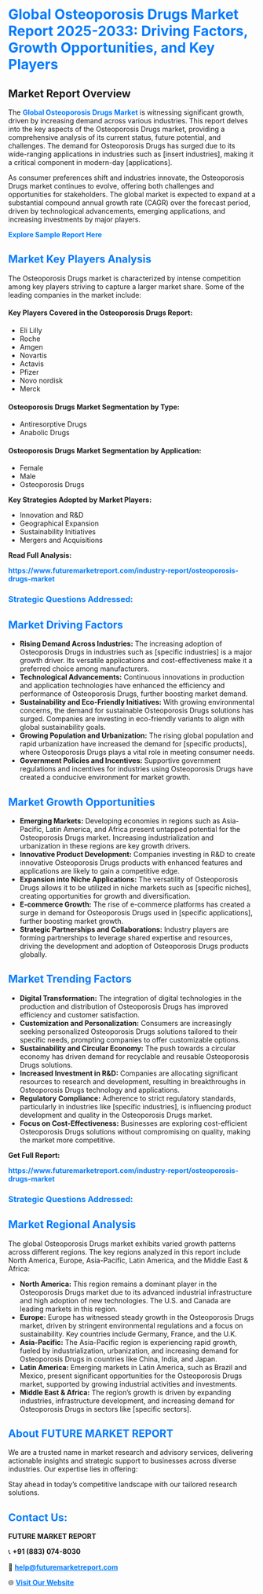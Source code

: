 <h1 style="color: #007BFF;">Global Osteoporosis Drugs Market Report 2025-2033: Driving Factors, Growth Opportunities, and Key Players</h1>

<section id="overview">
<h2>Market Report Overview</h2>
<p>The <a href="https://www.futuremarketreport.com/industry-report/osteoporosis-drugs-market" style="color: #007BFF; text-decoration: none;"><strong>Global Osteoporosis Drugs Market</strong></a> is witnessing significant growth, driven by increasing demand across various industries. This report delves into the key aspects of the Osteoporosis Drugs market, providing a comprehensive analysis of its current status, future potential, and challenges. The demand for Osteoporosis Drugs has surged due to its wide-ranging applications in industries such as [insert industries], making it a critical component in modern-day [applications].</p>
<p>As consumer preferences shift and industries innovate, the Osteoporosis Drugs market continues to evolve, offering both challenges and opportunities for stakeholders. The global market is expected to expand at a substantial compound annual growth rate (CAGR) over the forecast period, driven by technological advancements, emerging applications, and increasing investments by major players.</p>
</section>

<section id="overview">
<p><a href="https://www.futuremarketreport.com/request-sample/reportId=121836" style="color: #007BFF; text-decoration: none;"><strong>Explore Sample Report Here</strong></a></p>
</section>

<section id="key-players">
<h2 style="color: #007BFF;">Market Key Players Analysis</h2>
<p>The Osteoporosis Drugs market is characterized by intense competition among key players striving to capture a larger market share. Some of the leading companies in the market include:</p>
<h4>Key Players Covered in the Osteoporosis Drugs Report:</h4>
<ul><li>Eli Lilly</li><li>Roche</li><li>Amgen</li><li>Novartis</li><li>Actavis</li><li>Pfizer</li><li>Novo nordisk</li><li>Merck</li></ul>
<h4>Osteoporosis Drugs Market Segmentation by Type:</h4>
<ul><li>Antiresorptive Drugs</li><li>Anabolic Drugs</li></ul>

<h4>Osteoporosis Drugs Market Segmentation by Application:</h4>
<ul><li>Female</li><li>Male</li><li>Osteoporosis Drugs</li></ul>
<p><strong>Key Strategies Adopted by Market Players:</strong></p>
<ul>
<li>Innovation and R&D</li>
<li>Geographical Expansion</li>
<li>Sustainability Initiatives</li>
<li>Mergers and Acquisitions</li>
</ul>
</section>

<section>
<p><strong>Read Full Analysis: </strong></p><a href="https://www.futuremarketreport.com/industry-report/osteoporosis-drugs-market" style="color: #007BFF; text-decoration: none;"><strong>https://www.futuremarketreport.com/industry-report/osteoporosis-drugs-market</strong></a>
<h3 style="color: #007BFF;">Strategic Questions Addressed:</h3>
</section>

<section id="driving-factors">
<h2 style="color: #007BFF;">Market Driving Factors</h2>
<ul>
<li><strong>Rising Demand Across Industries:</strong> The increasing adoption of Osteoporosis Drugs in industries such as [specific industries] is a major growth driver. Its versatile applications and cost-effectiveness make it a preferred choice among manufacturers.</li>
<li><strong>Technological Advancements:</strong> Continuous innovations in production and application technologies have enhanced the efficiency and performance of Osteoporosis Drugs, further boosting market demand.</li>
<li><strong>Sustainability and Eco-Friendly Initiatives:</strong> With growing environmental concerns, the demand for sustainable Osteoporosis Drugs solutions has surged. Companies are investing in eco-friendly variants to align with global sustainability goals.</li>
<li><strong>Growing Population and Urbanization:</strong> The rising global population and rapid urbanization have increased the demand for [specific products], where Osteoporosis Drugs plays a vital role in meeting consumer needs.</li>
<li><strong>Government Policies and Incentives:</strong> Supportive government regulations and incentives for industries using Osteoporosis Drugs have created a conducive environment for market growth.</li>
</ul>
</section>

<section id="growth-opportunities">
<h2 style="color: #007BFF;">Market Growth Opportunities</h2>
<ul>
<li><strong>Emerging Markets:</strong> Developing economies in regions such as Asia-Pacific, Latin America, and Africa present untapped potential for the Osteoporosis Drugs market. Increasing industrialization and urbanization in these regions are key growth drivers.</li>
<li><strong>Innovative Product Development:</strong> Companies investing in R&D to create innovative Osteoporosis Drugs products with enhanced features and applications are likely to gain a competitive edge.</li>
<li><strong>Expansion into Niche Applications:</strong> The versatility of Osteoporosis Drugs allows it to be utilized in niche markets such as [specific niches], creating opportunities for growth and diversification.</li>
<li><strong>E-commerce Growth:</strong> The rise of e-commerce platforms has created a surge in demand for Osteoporosis Drugs used in [specific applications], further boosting market growth.</li>
<li><strong>Strategic Partnerships and Collaborations:</strong> Industry players are forming partnerships to leverage shared expertise and resources, driving the development and adoption of Osteoporosis Drugs products globally.</li>
</ul>
</section>

<section id="trending-factors">
<h2 style="color: #007BFF;">Market Trending Factors</h2>
<ul>
<li><strong>Digital Transformation:</strong> The integration of digital technologies in the production and distribution of Osteoporosis Drugs has improved efficiency and customer satisfaction.</li>
<li><strong>Customization and Personalization:</strong> Consumers are increasingly seeking personalized Osteoporosis Drugs solutions tailored to their specific needs, prompting companies to offer customizable options.</li>
<li><strong>Sustainability and Circular Economy:</strong> The push towards a circular economy has driven demand for recyclable and reusable Osteoporosis Drugs solutions.</li>
<li><strong>Increased Investment in R&D:</strong> Companies are allocating significant resources to research and development, resulting in breakthroughs in Osteoporosis Drugs technology and applications.</li>
<li><strong>Regulatory Compliance:</strong> Adherence to strict regulatory standards, particularly in industries like [specific industries], is influencing product development and quality in the Osteoporosis Drugs market.</li>
<li><strong>Focus on Cost-Effectiveness:</strong> Businesses are exploring cost-efficient Osteoporosis Drugs solutions without compromising on quality, making the market more competitive.</li>
</ul>
</section>

<section>
<p><strong>Get Full Report: </strong></p><a href="https://www.futuremarketreport.com/industry-report/osteoporosis-drugs-market" style="color: #007BFF; text-decoration: none;"><strong>https://www.futuremarketreport.com/industry-report/osteoporosis-drugs-market</strong></a>
<h3 style="color: #007BFF;">Strategic Questions Addressed:</h3>
</section>


<section id="regional-analysis">
<h2 style="color: #007BFF;">Market Regional Analysis</h2>
<p>The global Osteoporosis Drugs market exhibits varied growth patterns across different regions. The key regions analyzed in this report include North America, Europe, Asia-Pacific, Latin America, and the Middle East & Africa:</p>
<ul>
<li><strong>North America:</strong> This region remains a dominant player in the Osteoporosis Drugs market due to its advanced industrial infrastructure and high adoption of new technologies. The U.S. and Canada are leading markets in this region.</li>
<li><strong>Europe:</strong> Europe has witnessed steady growth in the Osteoporosis Drugs market, driven by stringent environmental regulations and a focus on sustainability. Key countries include Germany, France, and the U.K.</li>
<li><strong>Asia-Pacific:</strong> The Asia-Pacific region is experiencing rapid growth, fueled by industrialization, urbanization, and increasing demand for Osteoporosis Drugs in countries like China, India, and Japan.</li>
<li><strong>Latin America:</strong> Emerging markets in Latin America, such as Brazil and Mexico, present significant opportunities for the Osteoporosis Drugs market, supported by growing industrial activities and investments.</li>
<li><strong>Middle East & Africa:</strong> The region’s growth is driven by expanding industries, infrastructure development, and increasing demand for Osteoporosis Drugs in sectors like [specific sectors].</li>
</ul>
</section>

<footer>
<h2 style="color: #007BFF;">About FUTURE MARKET REPORT</h2>
<p>We are a trusted name in market research and advisory services, delivering actionable insights and strategic support to businesses across diverse industries. Our expertise lies in offering:</p>

<p>Stay ahead in today’s competitive landscape with our tailored research solutions.</p>

<h2 style="color: #007BFF;">Contact Us:</h2>
<p><strong>FUTURE MARKET REPORT</strong></p>
<p>📞 <strong>+91 (883) 074-8030</strong></p>
<p>📧 <strong><a href="mailto:help@futuremarketreport.com" style="color: #007BFF;">help@futuremarketreport.com</a></strong></p>
<p>🌐 <strong><a href="https://www.futuremarketreport.com/" style="color: #007BFF;">Visit Our Website</a></strong></p>
</footer>